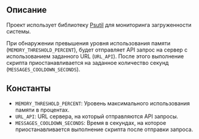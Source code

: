 ## Описание

Проект использует библиотеку [Psutil](https://pypi.org/project/psutil/) для мониторинга загруженности системы.

При обнаружении превышения уровня использования памяти (`MEMORY_THRESHOLD_PERCENT`), будет отправляет API запрос на сервер с использованием заданного URL (`URL_API`). После этого выполнение скрипта приостанавливается на заданное количество секунд (`MESSAGES_COOLDOWN_SECONDS`).

## Константы

- `MEMORY_THRESHOLD_PERCENT`: Уровень максимального использования памяти в процентах.
- `URL_API`: URL сервера, на который отправляются API запросы.
- `MESSAGES_COOLDOWN_SECONDS`: Время в секундах, на которое приостанавливается выполнение скрипта после отправки запроса.
